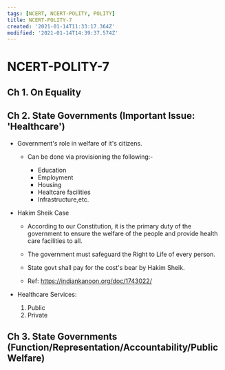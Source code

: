 ```yaml
---
tags: [NCERT, NCERT-POLITY, POLITY]
title: NCERT-POLITY-7
created: '2021-01-14T11:33:17.364Z'
modified: '2021-01-14T14:39:37.574Z'
---
```


# NCERT-POLITY-7


## Ch 1. On Equality


## Ch 2. State Governments (Important Issue: 'Healthcare')

  * Government's role in welfare of it's citizens.

      * Can be done via provisioning the following:-

          * Education
          * Employment
          * Housing
          * Healtcare facilities
          * Infrastructure,etc.

  * Hakim Sheik Case 
      * According to our Constitution, it is the primary duty of the government to ensure the welfare of the people and provide health care facilities to all.

      * The government must safeguard the Right to Life of every person.

      * State govt shall pay for the cost's bear by Hakim Sheik.

      * Ref: https://indiankanoon.org/doc/1743022/

  * Healthcare Services:
    1) Public
    2) Private

## Ch 3. State Governments (Function/Representation/Accountability/Public Welfare)


